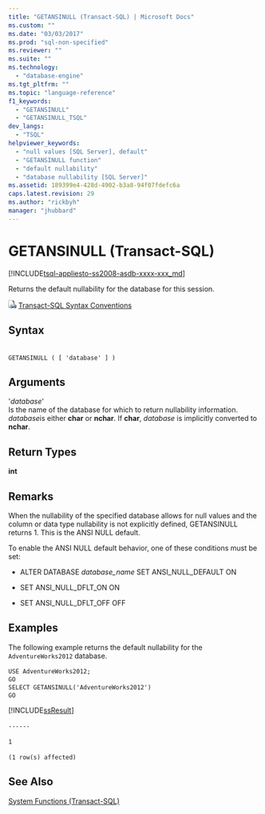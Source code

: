 ```yaml
---
title: "GETANSINULL (Transact-SQL) | Microsoft Docs"
ms.custom: ""
ms.date: "03/03/2017"
ms.prod: "sql-non-specified"
ms.reviewer: ""
ms.suite: ""
ms.technology: 
  - "database-engine"
ms.tgt_pltfrm: ""
ms.topic: "language-reference"
f1_keywords: 
  - "GETANSINULL"
  - "GETANSINULL_TSQL"
dev_langs: 
  - "TSQL"
helpviewer_keywords: 
  - "null values [SQL Server], default"
  - "GETANSINULL function"
  - "default nullability"
  - "database nullability [SQL Server]"
ms.assetid: 189399e4-428d-4902-b3a8-94f07fdefc6a
caps.latest.revision: 29
ms.author: "rickbyh"
manager: "jhubbard"
---
```

# GETANSINULL (Transact-SQL)
[!INCLUDE[tsql-appliesto-ss2008-asdb-xxxx-xxx_md](../../relational-databases/import-export/includes/tsql-appliesto-ss2008-asdb-xxxx-xxx-md.md)]

  Returns the default nullability for the database for this session.  
  
 ![Topic link icon](../../database-engine/configure/windows/media/topic-link.gif "Topic link icon") [Transact-SQL Syntax Conventions](../../t-sql/language-elements/transact-sql-syntax-conventions-transact-sql.md)  
  
## Syntax  
  
```  
  
GETANSINULL ( [ 'database' ] )  
```  
  
## Arguments  
 '*database*'  
 Is the name of the database for which to return nullability information. *database*is either **char** or **nchar**. If **char**, *database* is implicitly converted to **nchar**.  
  
## Return Types  
 **int**  
  
## Remarks  
 When the nullability of the specified database allows for null values and the column or data type nullability is not explicitly defined, GETANSINULL returns 1. This is the ANSI NULL default.  
  
 To enable the ANSI NULL default behavior, one of these conditions must be set:  
  
-   ALTER DATABASE *database_name* SET ANSI_NULL_DEFAULT ON  
  
-   SET ANSI_NULL_DFLT_ON ON  
  
-   SET ANSI_NULL_DFLT_OFF OFF  
  
## Examples  
 The following example returns the default nullability for the `AdventureWorks2012` database.  
  
```  
USE AdventureWorks2012;  
GO  
SELECT GETANSINULL('AdventureWorks2012')  
GO  
```  
  
 [!INCLUDE[ssResult](../../relational-databases/includes/ssresult-md.md)]  
  
 `------`  
  
 `1`  
  
 `(1 row(s) affected)`  
  
## See Also  
 [System Functions &#40;Transact-SQL&#41;](../../relational-databases/reference/system-functions/system-functions-for-transact-sql.md)  
  
  
